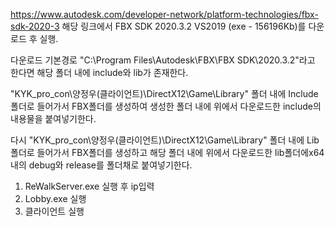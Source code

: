 https://www.autodesk.com/developer-network/platform-technologies/fbx-sdk-2020-3
해당 링크에서 FBX SDK 2020.3.2 VS2019 (exe - 156196Kb)를 다운로드 후 실행.

다운로드 기본경로 "C:\Program Files\Autodesk\FBX\FBX SDK\2020.3.2"라고 한다면
해당 폴더 내에 include와 lib가 존재한다.

"KYK_pro_con\양정우(클라이언트)\DirectX12\Game\Library" 폴더 내에 Include폴더로 들어가서
FBX폴더를 생성하여 생성한 폴더 내에 위에서 다운로드한 include의 내용물을 붙여넣기한다.

다시 "KYK_pro_con\양정우(클라이언트)\DirectX12\Game\Library" 폴더 내에 Lib폴더로 들어가서
FBX폴더를 생성하고 해당 폴더 내에 위에서 다운로드한 lib폴더에x64내의 debug와 release를 폴더채로 붙여넣기한다.

1. ReWalkServer.exe 실행 후 ip입력
2. Lobby.exe 실행 
3. 클라이언트 실행
